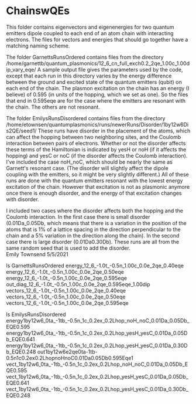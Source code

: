 # ChainswQEs
This folder contains eigenvectors and eigenenergies for two quantum emitters dipole coupled to each end of an atom chain with interacting electrons.  The files for vectors and energies that should go together have a matching naming scheme.

The folder GarnettsRunsOrdered contains files from the directory /home/garnettb/quantum_plasmonics/12_6_cn_full_exch0.2_2qe_1.00c_1.00dip_vary_eqe/
A sample output file gives the parameters used by the code, except that each run in this directory varies by the energy difference between the ground and excited state of the quantum emitters (qubit) on each end of the chain.  The plasmon excitation on the chain has an energy (I believe) of 0.595 (in units of the hopping, which we set as one).  So the files that end in 0.595eqe are for the case where the emitters are resonant with the chain.  The others are not resonant.

The folder EmilysRunsDisordered contains files from the directory /home/etownsen/quantumplasmonics/runs/newerRuns/Disorder/1by12w6Dis2QE/seed1/
These runs have disorder in the placement of the atoms, which can affect the hopping between two neighboring sites, and the Coulomb interaction between pairs of electrons.  Whether or not the disorder affects these terms of the Hamiltonian is indicated by yesH or noH (if it affects the hopping) and yesC or noC (if the disorder affects the Coulomb interaction).  I've included the case noH_noC, which should be nearly the same as Garnett's resonant case. (The disorder will slightly affect the dipole coupling with the emitters, so it might be very slightly different.)  All of these runs are done with the quantum emitters resonant with the lowest energy excitation of the chain.  However that excitation is not as plasmonic anymore once there is enough disorder, and the energy of that excitation changes with disorder.  

I included two cases where the disorder affects both the hopping and the Coulomb interaction.  In the first case there is small disorder (0.01Da_0.05Db, which means that there is a variation in the position of the atoms that is 1% of a lattice spacing in the direction perpendicular to the chain and a 5% variation in the direction along the chain).  In the second case there is large disorder (0.01Da0.30Db).
These runs are all from the same random seed that is used to add the disorder.  
Emily Townsend 
5/5/2021

ls GarnettsRunsOrdered
energy_12_6_-1.0t_-0.5n_1.00c_0.0e_2qe_0.40eqe
energy_12_6_-1.0t_-0.5n_1.00c_0.0e_2qe_0.50eqe
energy_12_6_-1.0t_-0.5n_1.00c_0.0e_2qe_0.595eqe
out_diag_12_6_-1.0t_-0.5n_1.00c_0.0e_2qe_0.595eqe_1.00dip
vectors_12_6_-1.0t_-0.5n_1.00c_0.0e_2qe_0.40eqe
vectors_12_6_-1.0t_-0.5n_1.00c_0.0e_2qe_0.50eqe
vectors_12_6_-1.0t_-0.5n_1.00c_0.0e_2qe_0.595eqe

ls EmilysRunsDisordered
energy1by12w6_0ta_-1tb_-0.5n_1c_0.2ex_0.2Lhop_noH_noC_0.01Da_0.05Db_EQE0.595
energy1by12w6_0ta_-1tb_-0.5n_1c_0.2ex_0.2Lhop_yesH_yesC_0.01Da_0.05Db_EQE0.641
energy1by12w6_0ta_-1tb_-0.5n_1c_0.2ex_0.2Lhop_yesH_yesC_0.01Da_0.30Db_EQE0.248
out1by12w6e2qe0ta-1tb-0.5n1c0.2ex0.2LhopnoHnoC0.01Da0.05Db0.595Eqe1
vect_1by12w6_0ta_-1tb_-0.5n_1c_0.2ex_0.2Lhop_noH_noC_0.01Da_0.05Db_EQE0.595
vect_1by12w6_0ta_-1tb_-0.5n_1c_0.2ex_0.2Lhop_yesH_yesC_0.01Da_0.05Db_EQE0.641
vect_1by12w6_0ta_-1tb_-0.5n_1c_0.2ex_0.2Lhop_yesH_yesC_0.01Da_0.30Db_EQE0.248
